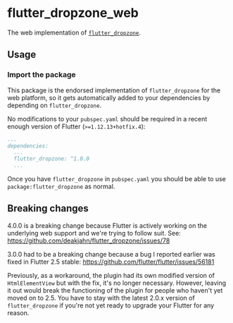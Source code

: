 # flutter_dropzone_web

The web implementation of [`flutter_dropzone`][1].

## Usage

### Import the package

This package is the endorsed implementation of `flutter_dropzone` for the web platform, so it gets automatically added to your dependencies by depending on `flutter_dropzone`.

No modifications to your `pubspec.yaml` should be required in a recent enough version of Flutter (`>=1.12.13+hotfix.4`):

```yaml
...
dependencies:
  ...
  flutter_dropzone: ^1.0.0
  ...
```

Once you have `flutter_dropzone` in `pubspec.yaml` you should be able to use `package:flutter_dropzone` as normal.

## Breaking changes

4.0.0 is a breaking change because Flutter is actively working on the underlying web support and we're trying to follow suit.
See: https://github.com/deakjahn/flutter_dropzone/issues/78

3.0.0 had to be a breaking change because a bug I reported earlier was fixed in Flutter 2.5 stable: https://github.com/flutter/flutter/issues/56181

Previously, as a workaround, the plugin had its own modified version of `HtmlElementView` but with the fix, it's no longer necessary. However, leaving it out would break
the functioning of the plugin for people who haven't yet moved on to 2.5. You have to stay with the latest 2.0.x version of `flutter_dropzone` if you're not yet ready to upgrade
your Flutter for any reason.

[1]: https://pub.dev/packages/flutter_dropzone